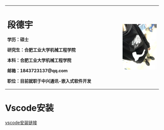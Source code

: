 <table border="0">
  <tr>
    <td width="75%">
      <h1>段德宇</h1>
      <p><b>学历：硕士</b></p>
      <p><b>研究生：合肥工业大学机械工程学院</b></p>
      <p><b>本科：合肥工业大学机械工程学院</b></p>
      <p><b>邮箱：1843723137@qq.com</b></p>
      <p><b>职位：目前就职于中兴通讯-嵌入式软件开发</b></p>
    </td>
    <td width="25%">
      <img src="life_photo.jpg" width="100%">
    </td>
  </tr>
</table>

# Vscode安装
[vscode安装链接](/vscode_install.pdf)
